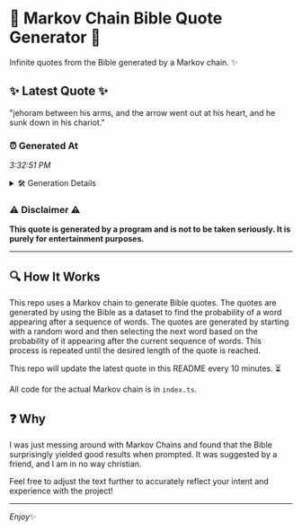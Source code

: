 # 📖 Markov Chain Bible Quote Generator 📖

Infinite quotes from the Bible generated by a Markov chain. ✨

## ✨ Latest Quote ✨
"jehoram between his arms, and the arrow went out at his heart, and he sunk down in his chariot."

### ⏰ Generated At
*3:32:51 PM*

<details>
    <summary>🛠️ Generation Details</summary>
    <p>
        <strong>🌱 Seed:</strong> jehoram<br>
        <strong>🔄 Iterations:</strong> 18<br>
        <strong>📜 Context History:</strong><br>[ jehoram ]: between<br>[ jehoram, between ]: his<br>[ jehoram, between, his ]: arms,<br>[ jehoram, between, his, arms, ]: and<br>[ jehoram, between, his, arms,, and ]: the<br>[ jehoram, between, his, arms,, and, the ]: arrow<br>[ between, his, arms,, and, the, arrow ]: went<br>[ his, arms,, and, the, arrow, went ]: out<br>[ arms,, and, the, arrow, went, out ]: at<br>[ and, the, arrow, went, out, at ]: his<br>[ the, arrow, went, out, at, his ]: heart,<br>[ arrow, went, out, at, his, heart, ]: and<br>[ went, out, at, his, heart,, and ]: he<br>[ out, at, his, heart,, and, he ]: sunk<br>[ at, his, heart,, and, he, sunk ]: down<br>[ his, heart,, and, he, sunk, down ]: in<br>[ heart,, and, he, sunk, down, in ]: his<br>[ and, he, sunk, down, in, his ]: chariot.<br>
    </p>
</details>

### ⚠️ Disclaimer ⚠️
**This quote is generated by a program and is not to be taken seriously. It is purely for entertainment purposes.**

---

## 🔍 How It Works

This repo uses a Markov chain to generate Bible quotes. The quotes are generated by using the Bible as a dataset to find the probability of a word appearing after a sequence of words. The quotes are generated by starting with a random word and then selecting the next word based on the probability of it appearing after the current sequence of words. This process is repeated until the desired length of the quote is reached.

This repo will update the latest quote in this README every 10 minutes. ⏳

All code for the actual Markov chain is in `index.ts`.

## ❓ Why

I was just messing around with Markov Chains and found that the Bible surprisingly yielded good results when prompted. 
It was suggested by a friend, and I am in no way christian.

Feel free to adjust the text further to accurately reflect your intent and experience with the project!

---

*Enjoy*✨
